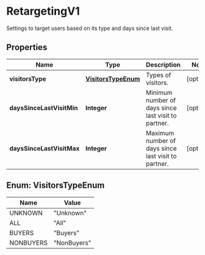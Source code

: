 

# RetargetingV1

Settings to target users based on its type and days since last visit.

## Properties

| Name | Type | Description | Notes |
|------------ | ------------- | ------------- | -------------|
|**visitorsType** | [**VisitorsTypeEnum**](#VisitorsTypeEnum) | Types of visitors. |  [optional] |
|**daysSinceLastVisitMin** | **Integer** | Minimum number of days since last visit to partner. |  [optional] |
|**daysSinceLastVisitMax** | **Integer** | Maximum number of days since last visit to partner. |  [optional] |



## Enum: VisitorsTypeEnum

| Name | Value |
|---- | -----|
| UNKNOWN | &quot;Unknown&quot; |
| ALL | &quot;All&quot; |
| BUYERS | &quot;Buyers&quot; |
| NONBUYERS | &quot;NonBuyers&quot; |



